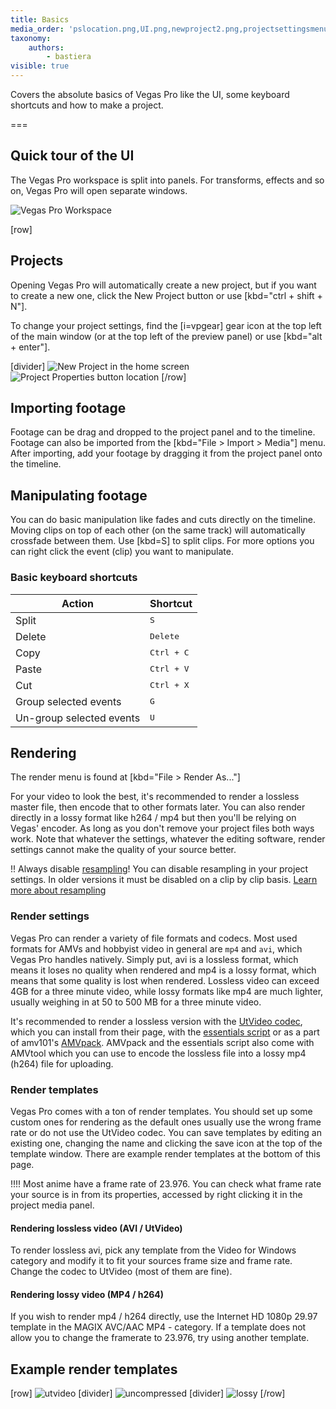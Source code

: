 ```yaml
---
title: Basics
media_order: 'pslocation.png,UI.png,newproject2.png,projectsettingsmenu2.png,event.png,templatesettingsmp4.png,templatesettingsavi.png,rendersettings2.png,rendersettingsavi2.png'
taxonomy:
    authors:
        - bastiera
visible: true
---
```


Covers the absolute basics of Vegas Pro like the UI, some keyboard shortcuts and how to make a project.

===

## Quick tour of the UI

The Vegas Pro workspace is split into panels. For transforms, effects and so on, Vegas Pro will open separate windows.

![Vegas Pro Workspace](UI.png)

[row]

## Projects

Opening Vegas Pro will automatically create a new project, but if you want to create a new one, click the New Project button or use [kbd="ctrl + shift + N"].

To change your project settings, find the [i=vpgear] gear icon at the top left of the main window (or at the top left of the preview panel) or use [kbd="alt + enter"].

[divider]
![New Project in the home screen](newproject2.png)
![Project Properties button location](pslocation.png)
[/row]

## Importing footage
 
Footage can be drag and dropped to the project panel and to the timeline. Footage can also be imported from the [kbd="File > Import > Media"] menu. After importing, add your footage by dragging it from the project panel onto the timeline.

## Manipulating footage

You can do basic manipulation like fades and cuts directly on the timeline. Moving clips on top of each other (on the same track) will automatically crossfade between them. Use [kbd=S] to split clips. For more options you can right click the event (clip) you want to manipulate.

### Basic keyboard shortcuts 

| Action                   | Shortcut               |
| ------------------------ | ---------------------- |
| Split                    | <kbd>S</kbd>           |
| Delete                   | <kbd>Delete</kbd>      |
| Copy                     | <kbd>Ctrl + C</kbd>    |
| Paste                    | <kbd>Ctrl + V</kbd>    |
| Cut                      | <kbd>Ctrl + X</kbd>    |
| Group selected events    | <kbd>G</kbd>           |
| Un-group selected events | <kbd>U</kbd>           |

## Rendering

The render menu is found at [kbd="File > Render As..."]

For your video to look the best, it's recommended to render a lossless master file, then encode that to other formats later. You can also render directly in a lossy format like h264 / mp4 but then you'll be relying on Vegas' encoder. As long as you don't remove your project files both ways work. Note that whatever the settings, whatever the editing software, render settings cannot make the quality of your source better.

!! Always disable [resampling](/vegas-pro/totaveotk)! You can disable resampling in your project settings. In older versions it must be disabled on a clip by clip basis. [Learn more about resampling](https://amv.tools/vegas-pro/totaveotk)

### Render settings

Vegas Pro can render a variety of file formats and codecs. Most used formats for AMVs and hobbyist video in general are `mp4` and `avi`, which Vegas Pro handles natively. Simply put, avi is a lossless format, which means it loses no quality when rendered and mp4 is a lossy format, which means that some quality is lost when rendered. Lossless video can exceed 4GB for a three minute video, while lossy formats like mp4 are much lighter, usually weighing in at 50 to 500 MB for a three minute video.

It's recommended to render a lossless version with the [UtVideo codec](https://github.com/umezawatakeshi/utvideo/releases), which you can install from their page, with the [essentials script](https://amv.tools/resources/essentials) or as a part of amv101's [AMVpack](https://www.amv101.com/software/amvpack). AMVpack and the essentials script also come with AMVtool which you can use to encode the lossless file into a lossy mp4 (h264) file for uploading.

### Render templates

Vegas Pro comes with a ton of render templates. You should set up some custom ones for rendering as the default ones usually use the wrong frame rate or do not use the UtVideo codec. You can save templates by editing an existing one, changing the name and clicking the save icon at the top of the template window. There are example render templates at the bottom of this page.

!!!! Most anime have a frame rate of 23.976. You can check what frame rate your source is in from its properties, accessed by right clicking it in the project media panel.

#### Rendering lossless video (AVI / UtVideo)

To render lossless avi, pick any template from the Video for Windows category and modify it to fit your sources frame size and frame rate. Change the codec to UtVideo (most of them are fine).

#### Rendering lossy video (MP4 / h264)

If you wish to render mp4 / h264 directly, use the Internet HD 1080p 29.97 template in the MAGIX AVC/AAC MP4 - category. If a template does not allow you to change the framerate to 23.976, try using another template.

## Example render templates

[row]
![utvideo](utvideo.png)
[divider]
![uncompressed](uncompressed.png)
[divider]
![lossy](lossy.png)
[/row]



